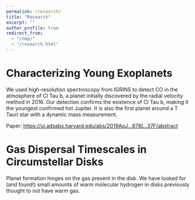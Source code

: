 ```yaml
---
permalink: /research/
title: "Research"
excerpt: ""
author_profile: true
redirect_from: 
  - "/nmp/"
  - "/research.html"
---
```



Characterizing Young Exoplanets
======
We used high-resolution spectroscopy from IGRINS to detect CO in the atmosphere of CI Tau b, a planet initially discovered by the radial velocity method in 2016.  Our detection confirms the existence of CI Tau b, making it the youngest confirmed hot Jupiter.  It is also the first planet around a T Tauri star with a dynamic mass measurement.  

Paper: https://ui.adsabs.harvard.edu/abs/2019ApJ...878L..37F/abstract

Gas Dispersal Timescales in Circumstellar Disks
======
Planet formation hinges on the gas present in the disk.  We have looked for (and found!) small amounts of warm molecular hydrogen in disks previously thought to not have warm gas.  
